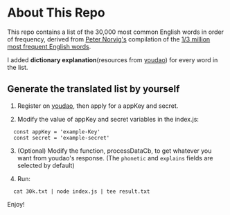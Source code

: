 About This Repo
===============

This repo contains a list of the 30,000 most common English words in order of frequency, derived from [Peter Norvig's](http://norvig.com/ngrams/) compilation of the [1/3 million most frequent English words](http://norvig.com/ngrams/count_1w.txt).

I added **dictionary explanation**(resources from [youdao](http://ai.youdao.com/docs/doc-trans-api.s#p01)) for every word in the list.

Generate the translated list by yourself
-----

1. Register on [youdao](http://ai.youdao.com/product-fanyi.s), then apply for a appKey and secret.

2. Modify the value of appKey and secret variables in the index.js: 

```
  const appKey = 'example-Key' 
  const secret = 'example-secret'
```

3. (Optional) Modify the function, processDataCb, to get whatever you want from youdao's response. (The `phonetic` and `explains` fields are selected by default)

4. Run:

```
  cat 30k.txt | node index.js | tee result.txt
```

Enjoy!
